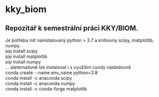 # kky_biom
## Repozitář k semestrální práci KKY/BIOM.
Je potřeba mít nainstalovaný python > 3.7 a knihovny scipy, matplotlib, numpy.<br />
pip install scipy<br />
pip install matplotlib<br />
pip install numpy<br />
... aleternativně lze instalovat i s využitím condy následovně <br />
conda create --name env_name python=3.8<br />
conda install -c anaconda scipy<br />
conda install -c anaconda numpy<br />
conda install -c conda-forge matplotlib<br />

